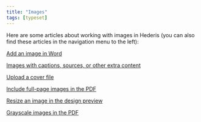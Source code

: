 ```yaml
---
title: "Images"
tags: [typeset]
---
```

 
<html><body><section data-type="chapter" class="hsecchapter" data-hederis-type="hsecchapter" id="intro-images" data-pi-attrs="id: intro-images; data-tags: typeset;" role="doc-chapter" data-tags="typeset" data-author-name=" " data-book-title=" " title="Images"><p class="hblkp" data-hederis-type="hblkp" id="plbcSy6cC">Here are some articles about working with images in Hederis (you can also find these articles in the navigation menu to the left): </p><p class="hblkp" data-hederis-type="hblkp" id="piYEvqmjC"><a href="{% link _docs/add-an-image.md %}" data-hederis-type="hspana" id="poUPOrhki"><span class="Hyperlink" data-hederis-type="hspnspan" id="pXfCgIsSa">Add an image in Word</span></a></p><p class="hblkp" data-hederis-type="hblkp" id="pExn4EOJt"><a href="{% link _docs/images-with-captions-etc.md %}" data-hederis-type="hspana" id="pWFGFbbRX"><span class="Hyperlink" data-hederis-type="hspnspan" id="pu6tVavJM">Images with captions, sources, or other extra content</span></a></p><p class="hblkp" data-hederis-type="hblkp" id="pKCZxv13B"><a href="{% link _docs/upload-a-cover.md %}" data-hederis-type="hspana" id="p5J01ek3e"><span class="Hyperlink" data-hederis-type="hspnspan" id="pqK4UJrd9">Upload a cover file</span></a></p><p class="hblkp" data-hederis-type="hblkp" id="pVt3bps1O"><a href="{% link _docs/include-full-page-images.md %}" data-hederis-type="hspana" id="pzuHfJmEi"><span class="Hyperlink" data-hederis-type="hspnspan" id="pmZMKUTwF">Include full-page images in the PDF</span></a></p><p class="hblkp" data-hederis-type="hblkp" id="pwYt97LGM"><a href="{% link _docs/resize-images.md %}" data-hederis-type="hspana" id="pghf059Nk"><span class="Hyperlink" data-hederis-type="hspnspan" id="pqo4zNNgb">Resize an image in the design preview</span></a></p><p class="hblkp" data-hederis-type="hblkp" id="pRBv50rtQ"><a href="{% link _docs/grayscale-images.md %}" data-hederis-type="hspana" id="pFVQGt5BM"><span class="Hyperlink" data-hederis-type="hspnspan" id="pqXGcAz2l">Grayscale images in the PDF</span></a></p></section></body></html>

